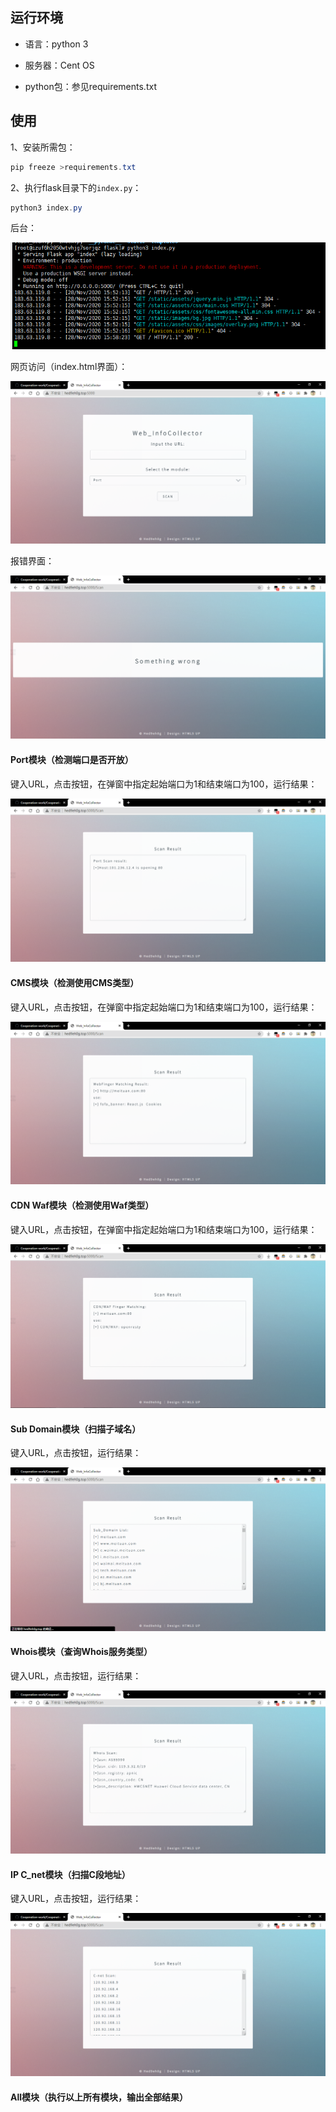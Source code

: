 ## 运行环境

- 语言：python 3

- 服务器：Cent OS
- python包：参见requirements.txt



## 使用

1、安装所需包：

```powershell
pip freeze >requirements.txt
```

2、执行flask目录下的`index.py`：

```powershell
python3 index.py
```

后台：

![image-20201128155839146](static/image-20201128155839146.png)



网页访问（index.html界面）：

![image-20201128160053352](static/image-20201128160053352.png)



报错界面：

![image-20201128161143585](static/image-20201128161143585.png)



#### Port模块（检测端口是否开放）

键入URL，点击按钮，在弹窗中指定起始端口为1和结束端口为100，运行结果：

![image-20201128160223612](static/image-20201128160223612.png)



#### CMS模块（检测使用CMS类型）

键入URL，点击按钮，在弹窗中指定起始端口为1和结束端口为100，运行结果：

![image-20201128160418477](static/image-20201128160418477.png)



#### CDN Waf模块（检测使用Waf类型）

键入URL，点击按钮，在弹窗中指定起始端口为1和结束端口为100，运行结果：

![image-20201128160540177](static/image-20201128160540177.png)



#### Sub Domain模块（扫描子域名）

键入URL，点击按钮，运行结果：

![image-20201128160652359](static/image-20201128160652359.png)



#### Whois模块（查询Whois服务类型）

键入URL，点击按钮，运行结果：

![image-20201128160835877](static/image-20201128160835877.png)



#### IP C_net模块（扫描C段地址）

键入URL，点击按钮，运行结果：

![image-20201128160948132](static/image-20201128160948132.png)



#### All模块（执行以上所有模块，输出全部结果）

